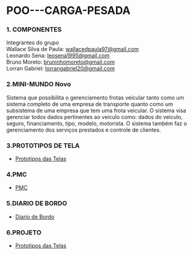 # POO---CARGA-PESADA


### 1. COMPONENTES<br>
Integrantes do grupo<br>
Wallace Silva de Paula: wallacedpaula97@gmail.com<br>
Leonardo Sena: leosena1995@gmail.com<br>
Bruno Moreto: bruninhomoreto@gmail.com<br>
Lorran Gabriel: lorrangabriel20@gmail.com<br>

### 2.MINI-MUNDO Novo<br>

Sistema que possibilita o gerenciamento frotas veicular tanto como um sistema completo de uma empresa de transporte quanto como um subsistema de uma empresa que tem uma frota veicular. O sistema visa gerenciar todos dados pertinentes ao veiculo como: dados do veiculo, seguro, financiamento, tipo, modelo, motorista. O sistema também faz o gerenciamento dos serviços prestados e controle de clientes.

### 3.PROTOTIPOS DE TELA<br>
- [Prototipos das Telas](https://github.com/pulseirasaude/POO---CARGA-PESADA/blob/master/Prototipo.pdf)

### 4.PMC<br>
- [PMC](https://github.com/pulseirasaude/POO---CARGA-PESADA/blob/master/Project%20Canvas%20-%20Carga%20Pesada.pdf)

### 5.DIARIO DE BORDO<br>
- [Diario de Bordo](https://docs.google.com/document/d/1UT7TnA4YTDuy1YdPR4pAkuqkDzXF7gPuQB8Dqummh3g/edit?ts=5b97c602)

### 6.PROJETO <br>
- [Prototipos das Telas](https://github.com/pulseirasaude/trab01/projects/1)
